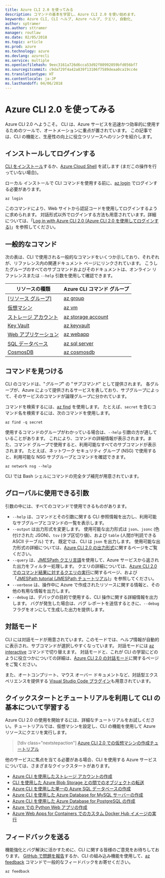 ```yaml
---
title: Azure CLI 2.0 を使ってみる
description: コマンドの基本を学習し、Azure CLI 2.0 を使い始めます。
keywords: Azure CLI, CLI ヘルプ, Azure ヘルプ, クエリ, 自動化,
author: sptramer
ms.author: sttramer
manager: routlaw
ms.date: 02/05/2018
ms.topic: article
ms.prod: azure
ms.technology: azure
ms.devlang: azurecli
ms.service: multiple
ms.openlocfilehash: 9eec3161a726d6cca53d92f80992059bfd056bf7
ms.sourcegitcommit: c9da729f4a42a839f13106f7589deaa0ca19cc4e
ms.translationtype: HT
ms.contentlocale: ja-JP
ms.lasthandoff: 04/06/2018
---
```

# <a name="get-started-with-azure-cli-20"></a>Azure CLI 2.0 を使ってみる

Azure CLI 2.0 へようこそ。 CLI は、Azure サービスを迅速かつ効率的に使用するためのツールで、オートメーションに重点が置されています。 この記事では、CLI の機能と、生産性の向上に役立つリソースへのリンクを紹介します。

## <a name="install-and-log-in"></a>インストールしてログインする

[CLI をインストール](install-azure-cli.md)するか、[Azure Cloud Shell](/azure/cloud-shell/overview) を試します (まだこの操作を行っていない場合)。

ローカル インストールで CLI コマンドを使用する前に、[az login](/cli/azure/reference-index#az-login) でログインする必要があります。

```azurecli
az login
```

このコマンドにより、Web サイトから認証コードを使用してログインするように求められます。 対話形式以外でログインする方法も用意されています。詳細については、「[Log in with Azure CLI 2.0 (Azure CLI 2.0 を使用してログインする)](authenticate-azure-cli.md)」を参照してください。

## <a name="common-commands"></a>一般的なコマンド

次の表は、CLI で使用される一般的なコマンドをいくつか示しており、それぞれが、リファレンス内の関連ドキュメント ページにリンクされています。
こうしたグループのすべてのサブコマンドおよびそのドキュメントは、オンライン リファレンスまたは `--help` 引数を使用して確認できます。

| リソースの種類 | Azure CLI コマンド グループ |
|---------------|-------------------------|
| [[リソース グループ]](/azure/azure-resource-manager/resource-group-overview) | [az group](/cli/azure/group) |
| [仮想マシン](/azure/virtual-machines) | [az vm](/cli/azure/vm) |
| [ストレージ アカウント](/azure/storage/common/storage-introduction) | [az storage account](/cli/azure/storage/account) |
| [Key Vault](/azure/key-vault/key-vault-whatis) | [az keyvault](/cli/azure/keyvault) |
| [Web アプリケーション](/azure/ap-service) | [az webapp](/cli/azure/webapp) |
| [SQL データベース](/azure/sql-database) | [az sql server](/cli/azure/sql/server) |
| [CosmosDB](/azure/cosmos-db) | [az cosmosdb](/cli/azure/cosmosdb) |

## <a name="finding-commands"></a>コマンドを見つける

CLI のコマンドは、"_グループ_" の "_サブコマンド_" として提供されます。
各グループが、Azure によって提供されるサービスを表しており、サブグループによって、そのサービスのコマンドが論理グループに分かれています。

コマンドを検索するには、[az find](/cli/azure/reference-index#az-find) を使用します。 たとえば、`secret` を含むコマンド名を検索するには、次のコマンドを使用します。

```azurecli
az find -q secret
```

使用するコマンドのグループがわかっている場合は、`--help` 引数の方が適していることがあります。 これにより、コマンドの詳細情報が表示されます。また、コマンド グループで使用すると、利用可能なすべてのサブコマンドが表示されます。 たとえば、ネットワーク セキュリティ グループ (NSG) で使用すると、利用可能な NSG サブグループとコマンドを確認できます。

```azurecli
az network nsg --help
```

CLI では Bash シェルにコマンドの完全タブ補完が用意されています。

## <a name="globally-available-arguments"></a>グローバルに使用できる引数

引数の中には、すべてのコマンドで使用できるものがあります。

* `--help` は、コマンドとその引数に関する CLI 参照情報を出力し、利用可能なサブグループとコマンドの一覧を表示します。
* `--output` は出力形式を変更します。 使用可能な出力形式は `json`、`jsonc` (色付けされた JSON)、`tsv` (タブ区切り値)、および `table` (人間が判読できる ASCII テーブル) です。 既定では、CLI は `json` を出力します。 使用可能な出力形式の詳細については、[Azure CLI 2.0 の出力形式](format-output-azure-cli.md)に関するページをご覧ください。
* `--query` は、[JMESPath クエリ言語](http://jmespath.org/)を使用して、Azure サービスから返された出力をフィルター処理します。 クエリの詳細については、[Azure CLI 2.0 でのコマンド結果に対するクエリの実行](query-azure-cli.md)に関するページ、および「[JMESPath tutorial (JMESPath チュートリアル)](http://jmespath.org/tutorial.html)」を参照してください。
* `--verbose` は、操作中に Azure で作成されたリソースに関する情報と、その他の有用な情報を出力します。
* `--debug` は、デバッグの目的で使用する、CLI 操作に関する詳細情報を出力します。 バグが発生した場合は、バグ レポートを送信するときに、`--debug` フラグをオンにして生成した出力を提供します。


## <a name="interactive-mode"></a>対話モード

CLI には対話モードが用意されています。このモードでは、ヘルプ情報が自動的に表示され、サブコマンドが選択しやすくなっています。 対話モードには [az interactive](/cli/azure/reference-index#az-interactive) コマンドで切り替えます。 対話モードと、これが CLI の学習にどのように役立つかについての詳細は、[Azure CLI 2.0 の対話モード](interactive-azure-cli.md)に関するページをご覧ください。

また、オートコンプリート、マウス オーバー ドキュメントなど、対話型エクスペリエンスを提供する [Visual Studio Code プラグイン](https://marketplace.visualstudio.com/items?itemName=ms-vscode.azurecli)も用意されています。



## <a name="learn-cli-basics-with-quickstarts-and-tutorials"></a>クイックスタートとチュートリアルを利用して CLI の基本について学習する

Azure CLI 2.0 の使用を開始するには、詳細なチュートリアルをお試しください。チュートリアルでは、仮想マシンを設定し、CLI の機能を使用して Azure リソースにクエリを実行します。

> [!div class="nextstepaction"]
> [Azure CLI 2.0 での仮想マシンの作成チュートリアル](azure-cli-vm-tutorial.yml)

他のサービスに焦点を当てる必要がある場合、CLI を使用する Azure サービスについては、さまざまなクイックスタートがあります。

* [Azure CLI を使用したストレージ アカウントの作成](/azure/storage/common/storage-quickstart-create-storage-account-cli)
* [CLI を使用した Azure Blob Storage との間でのオブジェクトの転送](/azure/storage/blobs/storage-quickstart-blobs-cli)
* [Azure CLI を使用した単一の Azure SQL データベースの作成](/azure/sql-database/sql-database-get-started-cli)
* [Azure CLI を使用した Azure Database for MySQL サーバーの作成](/azure/mysql/quickstart-create-mysql-server-database-using-azure-cli)
* [Azure CLI を使用した Azure Database for PostgreSQL の作成](/azure/postgresql/quickstart-create-server-database-azure-cli)
* [Azure での Python Web アプリの作成](/azure/app-service/app-service-web-get-started-python)
* [Azure Web Apps for Containers でのカスタム Docker Hub イメージの実行](/azure/app-service/containers/quickstart-custom-docker-image)

## <a name="give-feedback"></a>フィードバックを送る

機能強化とバグ解決に活かすために、CLI に関する皆様のご意見をお待ちしております。 [GitHub で問題を報告](https://github.com/azure/azure-cli/issues)するか、CLI の組み込み機能を使用して、[az feedback](/cli/azure/reference-index#az-feedback) コマンドで一般的なフィードバックをお寄せください。

```azurecli
az feedback
```
